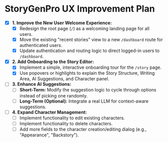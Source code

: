 # StoryGenPro UX Improvement Plan

- [x] **1. Improve the New User Welcome Experience:**
  - [x] Redesign the root page (`/`) as a welcoming landing page for all users.
  - [x] Move the existing "recent stories" view to a new `/dashboard` route for authenticated users.
  - [x] Update authentication and routing logic to direct logged-in users to `/dashboard`.

- [x] **2. Add Onboarding to the Story Editor:**
  - [x] Implement a simple, interactive onboarding tour for the `/story` page.
  - [x] Use popovers or highlights to explain the Story Structure, Writing Area, AI Suggestions, and Character panel.

- [ ] **3. Enhance AI Suggestions:**
  - [ ] **Short-Term:** Modify the suggestion logic to cycle through options instead of picking one randomly.
  - [ ] **Long-Term (Optional):** Integrate a real LLM for context-aware suggestions.

- [ ] **4. Expand Character Management:**
  - [ ] Implement functionality to edit existing characters.
  - [ ] Implement functionality to delete characters.
  - [ ] Add more fields to the character creation/editing dialog (e.g., "Appearance", "Backstory").
